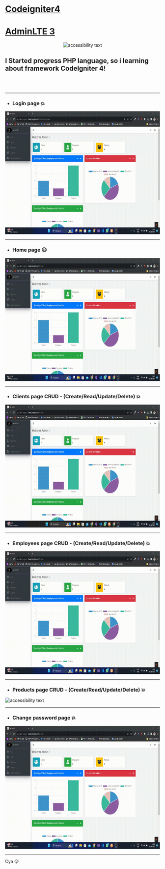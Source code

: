 
# [Codeigniter4](https://codeigniter.com/user_guide/index.html) 
# [AdminLTE 3](https://adminlte.io/themes/v3/index3.html)

<p align="center">
  <img src="http://2.bp.blogspot.com/-XiMuRF2uafk/VUQkbriuMMI/AAAAAAAAAJg/xk41YtbJE1E/s1600/codeigniter-logo.png" width="100%" height="400" alt="accessibility text">
</p>

## I Started progress PHP language, so i learning about framework CodeIgniter 4! <br><br><br>
----------------------------

- ### Login page :boom:

<img src="public/images/login.gif" width="100%" height="400" alt="accessibility text"> <br>

-----------------------------

- ### Home page :wink:

<img src="public/images/home.gif" width="100%" height="400" alt="accessibility text"> <br>

-----------------------------

- ### Clients page CRUD - (Create/Read/Update/Delete) :boom:

<img src="public/images/clients.gif" width="100%" height="400" alt="accessibility text"> <br>

-----------------------------

- ### Employees page CRUD - (Create/Read/Update/Delete) :boom:

<img src="public/images/employees.gif" width="100%" height="400" alt="accessibility text"> <br>

-----------------------------

- ### Products page  CRUD - (Create/Read/Update/Delete) :boom:

<img src="public/images/products.gif" width="100%" height="400" alt="accessibility text"> <br>

-----------------------------

- ### Change password page :boom:

<img src="public/images/change_password.gif" width="100%" height="400" alt="accessibility text"> <br>

-----------------------------


Cya 😜
